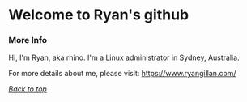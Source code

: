 <a name="Title">

# Welcome to Ryan's github



### More Info


Hi, I'm Ryan, aka rhino.
I'm a Linux administrator in Sydney, Australia.

For more details about me, please visit: https://www.ryangillan.com/


[*Back to top*](#Title)
